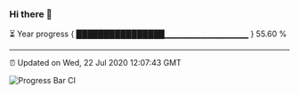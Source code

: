 ### Hi there 👋

⏳ Year progress { ████████████████▁▁▁▁▁▁▁▁▁▁▁▁▁▁ } 55.60 %

---

⏰ Updated on Wed, 22 Jul 2020 12:07:43 GMT

![Progress Bar CI](https://github.com/liununu/liununu/workflows/Progress%20Bar%20CI/badge.svg)
